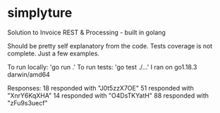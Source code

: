 # simplyture

Solution to Invoice REST & Processing - built in golang

Should be pretty self explanatory from the code. 
Tests coverage is not complete. Just a few examples.

To run locally: 'go run .'
To run tests:  'go test ./...'
I ran on go1.18.3 darwin/amd64

Responses:
18  responded with  "J0t5zzX7OE"
51  responded with  "XnrY6KqXHA"
14  responded with  "O4DsTKYatH"
88  responded with  "zFu9s3uecf"
